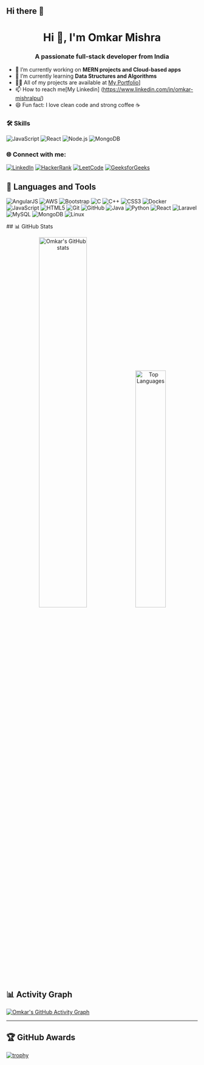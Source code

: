 ## Hi there 👋

<h1 align="center">Hi 👋, I'm Omkar Mishra</h1>
<h3 align="center">A passionate full-stack developer from India</h3>

- 🔭 I’m currently working on **MERN projects and Cloud-based apps**
- 🌱 I’m currently learning **Data Structures and Algorithms**
- 👨‍💻 All of my projects are available at [My Portfolio](https://omkarportfolio-omega.vercel.app/)]
- 📫 How to reach me[My Linkedin] (https://www.linkedin.com/in/omkar-mishralpu/)
- 😄 Fun fact: I love clean code and strong coffee ☕

### 🛠️ Skills
![JavaScript](https://img.shields.io/badge/-JavaScript-yellow)
![React](https://img.shields.io/badge/-React-blue)
![Node.js](https://img.shields.io/badge/-Node.js-green)
![MongoDB](https://img.shields.io/badge/-MongoDB-black)

### 🌐 Connect with me:
[![LinkedIn](https://img.shields.io/badge/-LinkedIn-blue?style=flat&logo=Linkedin&logoColor=white)](https://www.linkedin.com/in/omkar-mishralpu/)
[![HackerRank](https://img.shields.io/badge/HackerRank-2EC866?style=for-the-badge&logo=HackerRank&logoColor=white)](https://www.hackerrank.com/profile/omkarmishra82524)
[![LeetCode](https://img.shields.io/badge/-LeetCode-orange)](https://leetcode.com/u/omkarmishra19/)
[![GeeksforGeeks](https://img.shields.io/badge/-GeeksforGeeks-green)](https://www.geeksforgeeks.org/user/omkarmishnqi0/)

## 🚀 Languages and Tools

<p align="left"> 
  <img src="https://img.icons8.com/color/48/angularjs.png" alt="AngularJS"/>
  <img src="https://img.icons8.com/color/48/amazon-web-services.png" alt="AWS"/>
  <img src="https://img.icons8.com/color/48/bootstrap.png" alt="Bootstrap"/>
  <img src="https://img.icons8.com/color/48/c-programming.png" alt="C"/>
  <img src="https://img.icons8.com/color/48/c-plus-plus-logo.png" alt="C++"/>
  <img src="https://img.icons8.com/color/48/css3.png" alt="CSS3"/>
  <img src="https://img.icons8.com/color/48/docker.png" alt="Docker"/>
  <img src="https://img.icons8.com/color/48/javascript--v1.png" alt="JavaScript"/>
  <img src="https://img.icons8.com/color/48/html-5--v1.png" alt="HTML5"/>
  <img src="https://img.icons8.com/color/48/git.png" alt="Git"/>
  <img src="https://img.icons8.com/color/48/github.png" alt="GitHub"/>
  <img src="https://img.icons8.com/color/48/java-coffee-cup-logo--v1.png" alt="Java"/>
  <img src="https://img.icons8.com/color/48/python--v1.png" alt="Python"/>
  <img src="https://img.icons8.com/color/48/react-native.png" alt="React"/>
  <img src="https://img.icons8.com/ios-filled/48/laravel.png" alt="Laravel"/>
  <img src="https://img.icons8.com/fluency/48/mysql-logo.png" alt="MySQL"/>
  <img src="https://img.icons8.com/color/48/mongodb.png" alt="MongoDB"/>
  <img src="https://img.icons8.com/color/48/linux.png" alt="Linux"/>
</p>
## 📊 GitHub Stats

<p align="center">
  <img src="https://github-readme-stats.vercel.app/api?username=omkarmishra19&show_icons=true&theme=radical" alt="Omkar's GitHub stats" width="50%"/>
  <img src="https://github-readme-stats.vercel.app/api/top-langs/?username=omkarmishra19&layout=compact&theme=radical" alt="Top Languages" width="40%"/>
</p>

## 📊 Activity Graph

[![Omkar's GitHub Activity Graph](https://github-readme-activity-graph.vercel.app/graph?username=omkarmishra19&theme=react-dark&hide_border=true)](https://github.com/ashutosh00710/github-readme-activity-graph)

---

## 🏆 GitHub Awards

[![trophy](https://github-profile-trophy.vercel.app/?username=omkarmishra19&theme=radical&no-frame=true&column=7)](https://github.com/ryo-ma/github-profile-trophy)
